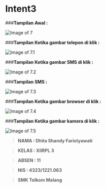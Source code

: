 # Intent3

###**Tampilan Awal :**

![Image of 7](https://github.com/DhitaShandyFaristyawati/Intent3/blob/master/7.png)

###**Tampilan Ketika gambar telepon di klik :**

![Image of 7.1](https://github.com/DhitaShandyFaristyawati/Intent3/blob/master/7.1.png)

###**Tampilan Ketika gambar SMS di klik :**

![Image of 7.2](https://github.com/DhitaShandyFaristyawati/Intent3/blob/master/7.2.png)

###**Tampilan SMS :**

![Image of 7.3](https://github.com/DhitaShandyFaristyawati/Intent3/blob/master/7.3.png)

###**Tampilan Ketika gambar browser di klik :**

![Image of 7.4](https://github.com/DhitaShandyFaristyawati/Intent3/blob/master/7.4.png)

###**Tampilan Ketika gambar kamera di klik :**

![Image of 7.5](https://github.com/DhitaShandyFaristyawati/Intent3/blob/master/7.5.png)

>**NAMA : Dhita Shandy Faristyawati**

>**KELAS : XIIRPL 3**

>**ABSEN : 11**

>**NIS : 4323/1221.063**

>**SMK Telkom Malang**
